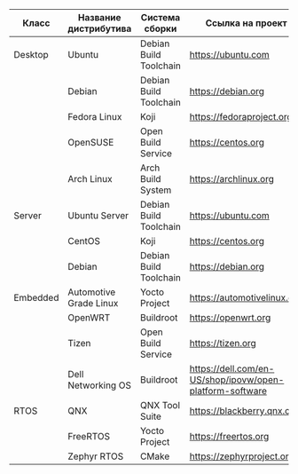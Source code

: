 |  Класс   | Название дистрибутива  | Система сборки         | Ссылка на проект                                         |
| -------- | ---------------------- | ---------------------- | -------------------------------------------------------- |
| Desktop  | Ubuntu                 | Debian Build Toolchain | https://ubuntu.com                                       |
|          | Debian                 | Debian Build Toolchain | https://debian.org                                       |
|          | Fedora Linux           | Koji                   | https://fedoraproject.org                                |
|          | OpenSUSE               | Open Build Service     | https://centos.org                                       |
|          | Arch Linux             | Arch Build System      | https://archlinux.org                                    |
| Server   | Ubuntu Server          | Debian Build Toolchain | https://ubuntu.com                                       |
|          | CentOS                 | Koji                   | https://centos.org                                       |
|          | Debian                 | Debian Build Toolchain | https://debian.org                                       |
| Embedded | Automotive Grade Linux | Yocto Project          | https://automotivelinux.org                              |
|          | OpenWRT                | Buildroot              | https://openwrt.org                                      |
|          | Tizen                  | Open Build Service     | https://tizen.org                                        |
|          | Dell Networking OS     | Buildroot              | https://dell.com/en-US/shop/ipovw/open-platform-software |
| RTOS     | QNX                    | QNX Tool Suite         | https://blackberry.qnx.com                               |
|          | FreeRTOS               | Yocto Project          | https://freertos.org                                     |
|          | Zephyr RTOS            | CMake                  | https://zephyrproject.org                                |

